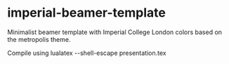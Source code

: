# imperial-beamer-template 
Minimalist beamer template with Imperial College London colors based on the
metropolis theme.

Compile using lualatex --shell-escape presentation.tex
